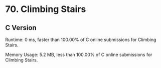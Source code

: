 # 70. Climbing Stairs

## C Version
 Runtime: 0 ms, faster than 100.00% of C online submissions for Climbing Stairs.
 
 Memory Usage: 5.2 MB, less than 100.00% of C online submissions for Climbing Stairs.
